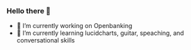 ### Hello there 👋

- 🔭 I’m currently working on Openbanking
- 🌱 I’m currently learning lucidcharts, guitar, speaching, and conversational skills

<!--
**jordanst3wart/jordanst3wart** is a ✨ _special_ ✨ repository because its `README.md` (this file) appears on your GitHub profile.

Here are some ideas to get you started:

- 🔭 I’m currently working on ...
- 🌱 I’m currently learning ...
- 👯 I’m looking to collaborate on ...
- 🤔 I’m looking for help with ...
- 💬 Ask me about ...
- 📫 How to reach me: ...
- 😄 Pronouns: ...
- ⚡ Fun fact: ...
-->
